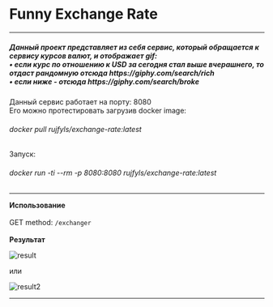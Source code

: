 <h1>Funny Exchange Rate</h1>


__________________________________________________

<h5>Данный проект представляет из себя сервис, который обращается к сервису курсов валют, и отображает gif: <br>
• если курс по отношению к USD за сегодня стал выше вчерашнего, то отдаст рандомную отсюда https://giphy.com/search/rich <br>
• если ниже - отсюда https://giphy.com/search/broke </h5>
Данный сервис работает на порту: 8080
<br>
Его можно протестировать загрузив docker image: 
<h6> docker pull rujfyls/exchange-rate:latest </h6>
Запуск:
<h6> docker run -ti --rm -p 8080:8080 rujfyls/exchange-rate:latest </h6>


---------------------------------------------------

**Использование**
<br><br>
GET method:  `/exchanger` <br>
<br>
**Результат**
<br>

![result](https://user-images.githubusercontent.com/86868993/171135330-ba394d8a-dd02-4ce0-b276-686c6d768542.png)

или

![result2](https://user-images.githubusercontent.com/86868993/171135664-b01f1f47-db7a-4ace-ae09-eb47d5af0293.png)


--------------------------------------------------------
